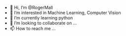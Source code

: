- 👋 Hi, I’m @RogerMall
- 👀 I’m interested in Machine Learning, Computer Vision
- 🌱 I’m currently learning python
- 💞️ I’m looking to collaborate on ...
- 📫 How to reach me ...

<!---
RogerMall/RogerMall is a ✨ special ✨ repository because its `README.md` (this file) appears on your GitHub profile.
You can click the Preview link to take a look at your changes.
--->
